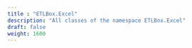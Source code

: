 ```yaml
---
title : "ETLBox.Excel"
description: "All classes of the namespace ETLBox.Excel"
draft: false
weight: 1600
---
```

